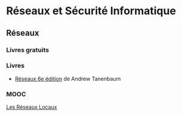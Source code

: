 # Réseaux et Sécurité Informatique
<!--- toc -->
## Réseaux

### Livres gratuits

### Livres

* [Réseaux 6e édition](https://amzn.to/3dWVQJs) de Andrew Tanenbaum

### MOOC

[Les Réseaux Locaux](https://www.fun-mooc.fr/fr/cours/les-reseaux-locaux/)
